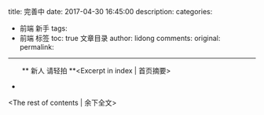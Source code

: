 title: 完善中
date: 2017-04-30 16:45:00
description:
categories:
- 前端 新手
tags:
- 前端 标签
toc: true 文章目录
author: lidong
comments:
original:
permalink: 
---
　　** 新人 请轻拍 **<Excerpt in index | 首页摘要>
+ <!-- more -->
<The rest of contents | 余下全文>

